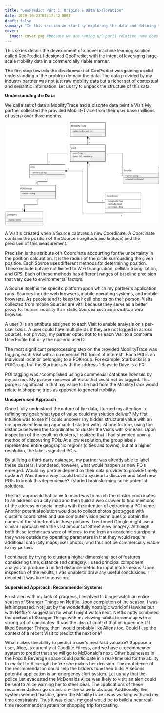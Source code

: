 ```yaml
---
title: "GeoPredict Part 1: Origins & Data Exploration"
date: 2020-10-23T03:17:42.000Z
draft: false
summary: "In this section we start by exploring the data and defining the problem domain"
cover:
  image: cover.png #because we are naming url part1 relative name does not work with routing system
---
```


This series details the development of a novel machine learning solution called GeoPredict. I designed GeoPredict with the intent of leveraging large-scale mobility data in a commercially viable manner. 

The first step towards the development of GeoPredict was gaining a solid understanding of the problem domain-the data. The data provided by my industry partner was not just raw mobility data but a richer set of contextual and semantic information. Let us try to unpack the structure of this data.

  

**Understanding the Data**

We call a set of data a MobilityTrace and a discrete data point a Visit. My partner collected the provided MobilityTrace from their user base (millions of users) over three months.

![](er.png)

A Visit is created when a Source captures a new Coordinate. A Coordinate contains the position of the Source (longitude and latitude) and the precision of this measurement.

Precision is the attribute of a Coordinate accounting for the uncertainty in the position calculation. It is the radius of the circle surrounding the given position. Each Source uses different methods for determining position. These include but are not limited to WiFi triangulation, cellular triangulation, and GPS. Each of these methods has different ranges of baseline precision that vary due to environmental factors.

A Source itself is the specific platform upon which my partner's application runs. Sources include web browsers, mobile operating systems, and mobile browsers. As people tend to keep their cell phones on their person, Visits collected from mobile Sources are vital because they serve as a better proxy for human mobility than static Sources such as a desktop web browser.

A userID is an attribute assigned to each Visit to enable analysis on a per-user basis. A user could have multiple ids if they are not logged in across Sources. For privacy, my partner opted not to tie each Visit to a complete UserProfile but only the numeric userID. 

The most significant preprocessing step on the provided MobilityTrace was tagging each Visit with a commercial POI (point of interest). Each POI is an individual location belonging to a POIGroup. For example, Starbucks is a POIGroup, but the Starbucks with the address 1 Bayside Drive is a POI.

POI tagging was accomplished using a commercial database licensed by my partner. My partner removed all Visits that could not be tagged. This purge is significant in that any value to be had from the MobilityTrace would relate to shopping trips as opposed to general mobility.

  

**Unsupervised Approach**

Once I fully understood the nature of the data, I turned my attention to refining my goal: what type of value could my solution deliver? My first intuition was to see if I could uncover any hidden structural value with an unsupervised learning approach. I started with just one feature, using the distance between the Coordinates to cluster the Visits with k-means. Upon inspection of the resulting clusters, I realized that I had stumbled upon a method of discovering POIs. At a low resolution, the group labels represented entire geographic regions (cities and towns), but at a higher resolution, the labels signified POIs.

By utilizing a third-party database, my partner was already able to label these clusters. I wondered, however, what would happen as new POIs emerged. Would my partner depend on their data provider to provide timely updates? Was there a way I could build a system to discover and label new POIs to break this dependence? I started brainstorming some potential solutions.

The first approach that came to mind was to match the cluster coordinates to an address on a city map and then build a web crawler to find mentions of the address on social media with the intention of extracting a POI name. Another potential solution would be to collect photos geotagged with cluster's coordinates and use computer vision techniques to obtain the names of the storefronts in these pictures. I reckoned Google might use a similar approach with the vast amount of Street View imagery. Although both these techniques were of interest to me from an academic standpoint, they were outside my operating parameters in that they would require additional data (city maps, user photos) and thus not be commercially viable to my partner.

I continued by trying to cluster a higher dimensional set of features considering time, distance and category. I used principal component analysis to produce a unified distance metric for input into k-means. Upon inspection of the results, I was unable to draw any useful conclusions. I decided it was time to move on.

  

**Supervised Approach: Recommender Systems**

Frustrated with my lack of progress, I resolved to binge-watch an entire season of Stranger Things on Netflix. Upon completion of the season, I was left impressed. Not just by the wonderfully nostalgic world of Hawkins but with Netflix's suggestion for what I might watch next. Netflix aptly combined the context of Stranger Things with my viewing habits to come up with a strong set of candidates. It was the idea of context that intrigued me. If I liked Stranger Things, then I would probably like Aliens too. Could I use the context of a recent Visit to predict the next one?

What makes the ability to predict a user's next Visit valuable? Suppose a user, Alice, is currently at Goodlife Fitness, and we have a recommender system to predict that she will go to McDonald's next. Other businesses in the Food & Beverage space could participate in a real-time bid for the ability to market to Alice right before she makes her decision. The confidence of the recommendation could help the bidders tune their bids. A second potential application is an emergency alert system. Let us say that the police just evacuated the McDonalds Alice was likely to visit; an alert could be sent to Alice warning her to steer clear. The applications of these recommendations go on and on- the value is obvious. Additionally, the system seemed feasible, given the MobilityTrace I was working with and my time constraints. Thus it was clear- my goal would be to build a near real-time recommender system for shopping trip forecasting.

